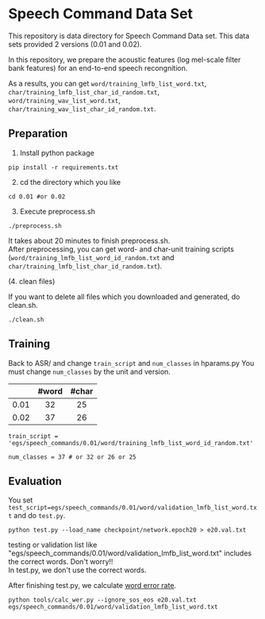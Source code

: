 # Speech Command Data Set

This repository is data directory for Speech Command Data set.
This data sets provided 2 versions (0.01 and 0.02).

In this repository, we prepare the acoustic features (log mel-scale filter bank features) for an end-to-end speech recongnition.

As a results, you can get `word/training_lmfb_list_word.txt`, `char/training_lmfb_list_char_id_random.txt`, `word/training_wav_list_word.txt`, `char/training_wav_list_char_id_random.txt`.

## Preparation

1. Install python package

`pip install -r requirements.txt`

2. cd the directory which you like

`cd 0.01 #or 0.02`

3. Execute preprocess.sh

`./preprocess.sh`

It takes about 20 minutes to finish preprocess.sh.  
After preprocessing, you can get word- and char-unit training scripts (`word/training_lmfb_list_word_id_random.txt` and `char/training_lmfb_list_char_id_random.txt`).

(4. clean files)

If you want to delete all files which you downloaded and generated, do clean.sh.

`./clean.sh`

## Training

Back to ASR/ and change `train_script` and `num_classes` in hparams.py
You must change `num_classes` by the unit and version.

|   |#word|#char|
|:--:|:--:|:--:|
|0.01| 32 | 25 |
|0.02| 37 | 26 |

```
train_script = 'egs/speech_commands/0.01/word/training_lmfb_list_word_id_random.txt'

num_classes = 37 # or 32 or 26 or 25 
```

## Evaluation

You set `test_script=egs/speech_commands/0.01/word/validation_lmfb_list_word.txt` and do `test.py`.

`python test.py --load_name checkpoint/network.epoch20 > e20.val.txt`

testing or validation list like "egs/speech_commands/0.01/word/validation_lmfb_list_word.txt" includes the correct words.
Don't worry!!  
In test.py, we don't use the correct words.

After finishing test.py, we calculate [word error rate](https://en.wikipedia.org/wiki/Word_error_rate).

`python tools/calc_wer.py --ignore_sos_eos e20.val.txt egs/speech_commands/0.01/word/validation_lmfb_list_word.txt`
